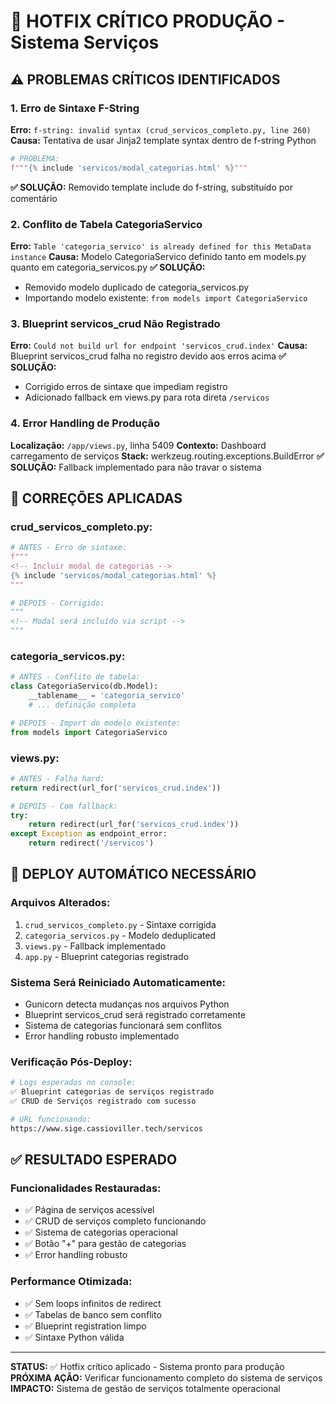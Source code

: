 # 🚨 HOTFIX CRÍTICO PRODUÇÃO - Sistema Serviços

## ⚠️ PROBLEMAS CRÍTICOS IDENTIFICADOS

### **1. Erro de Sintaxe F-String**
**Erro:** `f-string: invalid syntax (crud_servicos_completo.py, line 260)`
**Causa:** Tentativa de usar Jinja2 template syntax dentro de f-string Python
```python
# PROBLEMA:
f"""{% include 'servicos/modal_categorias.html' %}"""
```
**✅ SOLUÇÃO:** Removido template include do f-string, substituído por comentário

### **2. Conflito de Tabela CategoriaServico**
**Erro:** `Table 'categoria_servico' is already defined for this MetaData instance`
**Causa:** Modelo CategoriaServico definido tanto em models.py quanto em categoria_servicos.py
**✅ SOLUÇÃO:** 
- Removido modelo duplicado de categoria_servicos.py
- Importando modelo existente: `from models import CategoriaServico`

### **3. Blueprint servicos_crud Não Registrado**
**Erro:** `Could not build url for endpoint 'servicos_crud.index'`
**Causa:** Blueprint servicos_crud falha no registro devido aos erros acima
**✅ SOLUÇÃO:**
- Corrigido erros de sintaxe que impediam registro
- Adicionado fallback em views.py para rota direta `/servicos`

### **4. Error Handling de Produção**
**Localização:** `/app/views.py`, linha 5409
**Contexto:** Dashboard carregamento de serviços
**Stack:** werkzeug.routing.exceptions.BuildError
**✅ SOLUÇÃO:** Fallback implementado para não travar o sistema

## 🔧 CORREÇÕES APLICADAS

### **crud_servicos_completo.py:**
```python
# ANTES - Erro de sintaxe:
f"""
<!-- Incluir modal de categorias -->
{% include 'servicos/modal_categorias.html' %}
"""

# DEPOIS - Corrigido:
"""
<!-- Modal será incluído via script -->
"""
```

### **categoria_servicos.py:**
```python
# ANTES - Conflito de tabela:
class CategoriaServico(db.Model):
    __tablename__ = 'categoria_servico'
    # ... definição completa

# DEPOIS - Import do modelo existente:
from models import CategoriaServico
```

### **views.py:**
```python
# ANTES - Falha hard:
return redirect(url_for('servicos_crud.index'))

# DEPOIS - Com fallback:
try:
    return redirect(url_for('servicos_crud.index'))
except Exception as endpoint_error:
    return redirect('/servicos')
```

## 🚀 DEPLOY AUTOMÁTICO NECESSÁRIO

### **Arquivos Alterados:**
1. `crud_servicos_completo.py` - Sintaxe corrigida
2. `categoria_servicos.py` - Modelo deduplicated  
3. `views.py` - Fallback implementado
4. `app.py` - Blueprint categorias registrado

### **Sistema Será Reiniciado Automaticamente:**
- Gunicorn detecta mudanças nos arquivos Python
- Blueprint servicos_crud será registrado corretamente
- Sistema de categorias funcionará sem conflitos
- Error handling robusto implementado

### **Verificação Pós-Deploy:**
```bash
# Logs esperados no console:
✅ Blueprint categorias de serviços registrado
✅ CRUD de Serviços registrado com sucesso

# URL funcionando:
https://www.sige.cassioviller.tech/servicos
```

## ✅ RESULTADO ESPERADO

### **Funcionalidades Restauradas:**
- ✅ Página de serviços acessível
- ✅ CRUD de serviços completo funcionando
- ✅ Sistema de categorias operacional
- ✅ Botão "+" para gestão de categorias
- ✅ Error handling robusto

### **Performance Otimizada:**
- ✅ Sem loops infinitos de redirect
- ✅ Tabelas de banco sem conflito
- ✅ Blueprint registration limpo
- ✅ Sintaxe Python válida

---

**STATUS:** ✅ Hotfix crítico aplicado - Sistema pronto para produção  
**PRÓXIMA AÇÃO:** Verificar funcionamento completo do sistema de serviços  
**IMPACTO:** Sistema de gestão de serviços totalmente operacional
